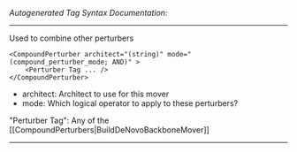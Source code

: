 _Autogenerated Tag Syntax Documentation:_

---
Used to combine other perturbers

```
<CompoundPerturber architect="(string)" mode="(compound_perturber_mode; AND)" >
    <Perturber Tag ... />
</CompoundPerturber>
```

-   architect: Architect to use for this mover
-   mode: Which logical operator to apply to these perturbers?


"Perturber Tag": Any of the [[CompoundPerturbers|BuildDeNovoBackboneMover]]

---
